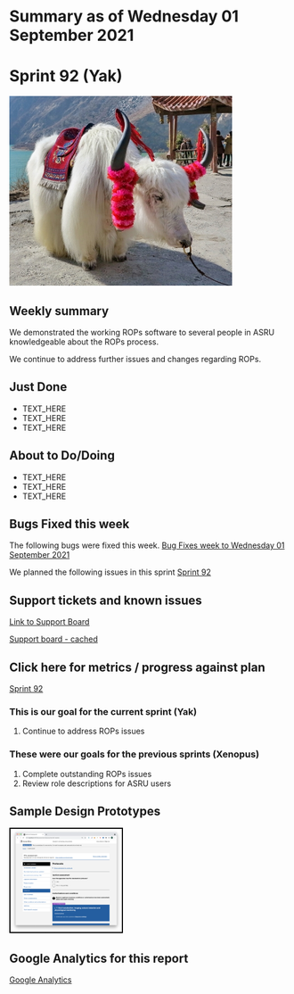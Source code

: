 # Summary as of Wednesday 01 September 2021 

# Sprint 92 (Yak)

![Yak](graphs/yak.jpg)

## Weekly summary
We demonstrated the working ROPs software to several people in ASRU knowledgeable about the ROPs process.

We continue to address further issues and changes regarding ROPs.

## Just Done
* TEXT_HERE
* TEXT_HERE
* TEXT_HERE

## About to Do/Doing
* TEXT_HERE
* TEXT_HERE
* TEXT_HERE

## Bugs Fixed this week
The following bugs were fixed this week.
[Bug Fixes week to Wednesday 01 September 2021](graphs/bugs01092021.png)

We planned the following issues in this sprint 
[Sprint 92](graphs/sprint01092021.png)

## Support tickets and known issues
[Link to Support Board](https://collaboration.homeoffice.gov.uk/jira/secure/RapidBoard.jspa?rapidView=1717&selectedIssue=ASSB-253)

[Support board - cached](graphs/supportBoard01092021.png)

## Click here for metrics / progress against plan
[Sprint 92](graphs/progress01092021.png)

### This is our goal for the current sprint (Yak)
1. Continue to address ROPs issues

### These were our goals for the previous sprints (Xenopus)
1. Complete outstanding ROPs issues 
2. Review role descriptions for ASRU users

## Sample Design Prototypes
<a href="graphs/proto1_01092021.png"><img src="graphs/proto1_01092021.png" alt="HTML5 Icon" width="200" style="border:2px solid black"></a>
<br>

## Google Analytics for this report
[Google Analytics](graphs/GA01092021.png)


